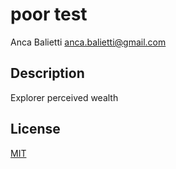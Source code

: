 # poor test
Anca Balietti <anca.balietti@gmail.com>

## Description

Explorer perceived wealth

## License

[MIT](LICENSE)

